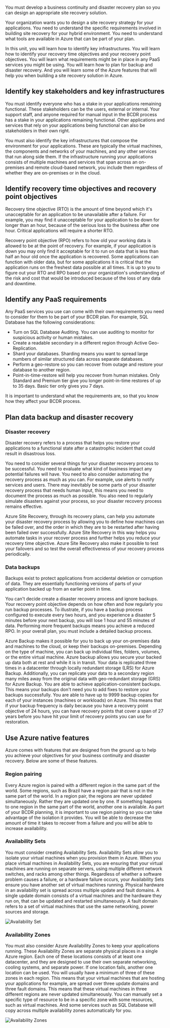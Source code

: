 You must develop a business continuity and disaster recovery plan so you can design an appropriate site recovery solution.

Your organization wants you to design a site recovery strategy for your applications. You need to understand the specific requirements involved in building site recovery for your hybrid environment. You need to understand what tools are available in Azure that can be part of your plan.

In this unit, you will learn how to identify key infrastructures. You will learn how to identify your recovery time objectives and your recovery point objectives. You will learn what requirements might be in place in any PaaS services you might be using. You will learn how to plan for backup and disaster recovery. And you will learn some of the Azure features that will help you when building a site recovery solution in Azure.

## Identify key stakeholders and key infrastructures

You must identify everyone who has a stake in your applications remaining functional. These stakeholders can be the users, external or internal. Your support staff, and anyone required for manual input in the BCDR process has a stake in your applications remaining functional. Other applications and services that rely on your applications being functional can also be stakeholders in their own right.

You must also identify the key infrastructures that compose the environment for your applications. These are typically the virtual machines, the components and networks of your machines, and any other services that run along side them. If the infrastructure running your applications consists of multiple machines and services that span across an on-premises and remote cloud-based network, you include them regardless of whether they are on-premises or in the cloud.

## Identify recovery time objectives and recovery point objectives

Recovery time objective (RTO) is the amount of time beyond which it's unacceptable for an application to be unavailable after a failure. For example, you may find it unacceptable for your application to be down for longer than an hour, because of the serious loss to the business after one hour. Critical applications will require a shorter RTO.

Recovery point objective (RPO) refers to how old your working data is allowed to be at the point of recovery. For example, if your application is down you may only find it acceptable for it to run on data that is less than half an hour old once the application is recovered. Some applications can function with older data, but for some applications it is critical that the application runs on the freshest data possible at all times. It is up to you to figure out your RTO and RPO based on your organization's understanding of the risk and cost that would be introduced because of the loss of any data and downtime.

## Identify any PaaS requirements

Any PaaS services you use can come with their own requirements you need to consider for them to be part of your BCDR plan. For example, SQL Database has the following considerations:

- Turn on SQL Database Auditing. You can use auditing to monitor for suspicious activity or human mistakes.
- Create a readable secondary in a different region through Active Geo-Replication.
- Shard your databases. Sharding means you want to spread large numbers of similar structured data across separate databases.
- Perform a geo-restore so you can recover from outage and restore your database to another region.
- Point-in-time-restore will help you recover from human mistakes. Only Standard and Premium tier give you longer point-in-time restores of up to 35 days. Basic tier only gives you 7 days.

It is important to understand what the requirements are, so that you know how they affect your BCDR process.

## Plan data backup and disaster recovery

### Disaster recovery

Disaster recovery refers to a process that helps you restore your applications to a functional state after a catastrophic incident that could result in disastrous loss.

You need to consider several things for your disaster recovery process to be successful. You need to evaluate what kind of business impact any potential failures will have. You need to also consider automating the recovery process as much as you can. For example, use alerts to notify services and users. There may inevitably be some parts of your disaster recovery process that needs human input, this means you need to document the process as much as possible. You also need to regularly simulate disasters against your process, so your disaster recovery process remains effective.

Azure Site Recovery, through its recovery plans, can help you automate your disaster recovery process by allowing you to define how machines can be failed over, and the order in which they are to be restarted after having been failed over successfully. Azure Site Recovery in this way helps you automate tasks in your recover process and further helps you reduce your recovery time objective. Azure Site Recovery also make it possible to test your failovers and so test the overall effectiveness of your recovery process periodically.

### Data backups

Backups exist to protect applications from accidental deletion or corruption of data. They are essentially functioning versions of parts of your application backed up from an earlier point in time.

You can't decide create a disaster recovery process and ignore backups. Your recovery point objective depends on how often and how regularly you run backup processes. To illustrate, if you have a backup process configured to execute every two hours, and you experience a disaster 5 minutes before your next backup, you will lose 1 hour and 55 minutes of data. Performing more frequent backups means you achieve a reduced RPO. In your overall plan, you must include a detailed backup process.

Azure Backup makes it possible for you to back up your on-premises data and machines to the cloud, or keep their backups on-premises. Depending on the type of machine, you can back up individual files, folders, volumes, or the entire virtual machine.
Azure backup allows you secure your backed up data both at rest and while it is in transit. Your data is replicated three times in a datacenter through locally redundant storage (LRS) for Azure Backup. Additionally, you can replicate your data to a secondary region many miles away from the original data with geo-redundant storage (GRS) for Azure Backup. You are able to achieve application-consistent backups. This means your backups don't need you to add fixes to restore your backups successfully. You are able to have up to 9999 backup copies for each of your instances (machines or workloads) on Azure. This means that if your backup frequency is daily because you have a recovery point objective of 24 hours, you can have recovery points that cover a span of 27 years before you have hit your limit of recovery points you can use for restoration.

## Use Azure native features

Azure comes with features that are designed from the ground up to help you achieve your objectives for your business continuity and disaster recovery. Below are some of these features.

### Region pairing

 Every Azure region is paired with a different region in the same part of the world. Some regions, such as Brazil have a region pair that is not in the same part of the world. In a region pair, the regions are never updated simultaneously. Rather they are updated one by one. If something happens to one region in the same part of the world, another one is available. As part of your BCDR planning, it is important to use region pairing so you can take advantage of the isolation it provides. You will be able to decrease the amount of time it takes to recover from a failure and you will be able to increase availability.

### Availability Sets

You must consider creating Availability Sets. Availability Sets allow you to isolate your virtual machines when you provision them in Azure. When you place virtual machines in Availability Sets, you are ensuring that your virtual machines are running on separate servers, using multiple different network switches, and racks among other things. Regardless of whether a software problem causes a failure, or a hardware failure occurs, your Availability Sets ensure you have another set of virtual machines running. Physical hardware in an availability set is spread across multiple update and fault domains. A single update domain consists of a virtual machines and the hardware they run on, that can be updated and restarted simultaneously. A fault domain refers to a set of virtual machines that use the same networking, power sources and storage.

![Availability Set](../media/2-availability-sets.png)

<!---Feel free to format this diagram according to your own standards-->

### Availability Zones

You must also consider Azure Availability Zones to keep your applications running. These Availability Zones are separate physical places in a single Azure region. Each one of these locations consists of at least one datacenter, and they are designed to use their own separate networking, cooling systems, and separate power. If one location fails, another one location can be used. You will usually have a minimum of three of these zones in each region. This means that your virtual machines that are hosting your applications for example, are spread over three update domains and three fault domains. This means that these virtual machines in three different regions are never updated simultaneously. You can manually set a specific type of resource to be in a specific zone with some resources, such as virtual machines. And some services such as SQL Database will copy across multiple availability zones automatically for you.

![Availability Zones](../media/2-availability-zones.png)

<!---Feel free to format this diagram according to your own standards-->